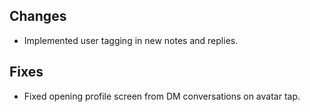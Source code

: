 ## Changes
- Implemented user tagging in new notes and replies.

## Fixes
- Fixed opening profile screen from DM conversations on avatar tap.